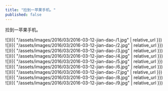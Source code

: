 ```yaml
---
title: "捡到一苹果手机。"
published: false
---
```

捡到一苹果手机。



![]({{ "/assets/images/2016/03/2016-03-12-jian-dao-/1.jpg" | relative_url }})
![]({{ "/assets/images/2016/03/2016-03-12-jian-dao-/2.jpg" | relative_url }})
![]({{ "/assets/images/2016/03/2016-03-12-jian-dao-/3.jpg" | relative_url }})
![]({{ "/assets/images/2016/03/2016-03-12-jian-dao-/4.jpg" | relative_url }})
![]({{ "/assets/images/2016/03/2016-03-12-jian-dao-/5.jpg" | relative_url }})
![]({{ "/assets/images/2016/03/2016-03-12-jian-dao-/6.jpg" | relative_url }})
![]({{ "/assets/images/2016/03/2016-03-12-jian-dao-/7.jpg" | relative_url }})
![]({{ "/assets/images/2016/03/2016-03-12-jian-dao-/8.jpg" | relative_url }})
![]({{ "/assets/images/2016/03/2016-03-12-jian-dao-/9.jpg" | relative_url }})
